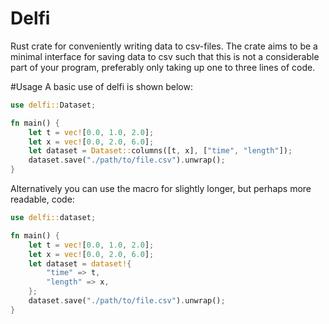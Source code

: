 # Delfi
Rust crate for conveniently writing data to csv-files. The crate aims to be a minimal interface for saving data to csv such that this is not a considerable part of your program, preferably only taking up one to three lines of code.

#Usage
A basic use of delfi is shown below:

```rust
use delfi::Dataset;

fn main() {
    let t = vec![0.0, 1.0, 2.0];
    let x = vec![0.0, 2.0, 6.0];
    let dataset = Dataset::columns([t, x], ["time", "length"]);
    dataset.save("./path/to/file.csv").unwrap();
}
```

Alternatively you can use the macro for slightly longer, but perhaps more readable, code:

```rust
use delfi::dataset;

fn main() {
    let t = vec![0.0, 1.0, 2.0];
    let x = vec![0.0, 2.0, 6.0];
    let dataset = dataset!{
        "time" => t,
        "length" => x,
    };
    dataset.save("./path/to/file.csv").unwrap();
}
```
